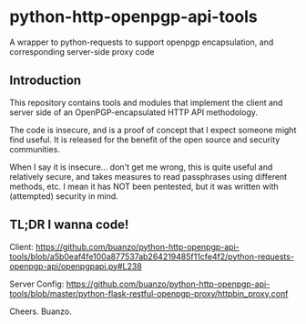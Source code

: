 # python-http-openpgp-api-tools
A wrapper to python-requests to support openpgp encapsulation, and corresponding server-side proxy code

## Introduction

This repository contains tools and modules that implement the client and
server side of an OpenPGP-encapsulated HTTP API methodology.

The code is insecure, and is a proof of concept that I expect someone might
find useful. It is released for the benefit of the open source and security communities.

When I say it is insecure... don't get me wrong, this is quite useful and relatively secure, and takes measures to read passphrases using different methods, etc. I mean it has NOT been pentested, but it was written with (attempted) security in mind.

## TL;DR I wanna code!

Client: https://github.com/buanzo/python-http-openpgp-api-tools/blob/a5b0eaf4fe100a877537ab264219485f11cfe4f2/python-requests-openpgp-api/openpgpapi.py#L238

Server Config: https://github.com/buanzo/python-http-openpgp-api-tools/blob/master/python-flask-restful-openpgp-proxy/httpbin_proxy.conf

Cheers.
Buanzo.
